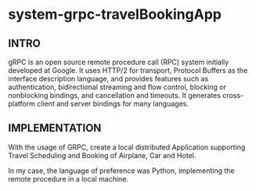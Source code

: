 # system-grpc-travelBookingApp

## INTRO
gRPC is an open source remote procedure call (RPC) system initially developed at Google. It uses HTTP/2 for transport, Protocol Buffers as the interface description language, and provides features such as authentication, bidirectional streaming and flow control, blocking or nonblocking bindings, and cancellation and timeouts. It generates cross-platform client and server bindings for many languages.

## IMPLEMENTATION
With the usage of GRPC, create a local distributed Application supporting Travel Scheduling and Booking of Airplane, Car and Hotel.

In my case, the language of preference was Python, implementing the remote procedure in a local machine.

